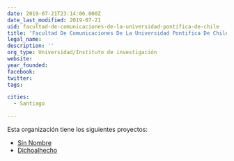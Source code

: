 ```yaml
---
date: 2019-07-21T23:14:06.000Z
date_last_modified: 2019-07-21
uid: facultad-de-comunicaciones-de-la-universidad-pontifica-de-chile
title: 'Facultad De Comunicaciones De La Universidad Pontifica De Chile'
legal_name: 
description: ''
org_type: Universidad/Instituto de investigación
website: 
year_founded: 
facebook: 
twitter: 
tags:

cities: 
  - Santiago

---
```


Esta organización tiene los siguientes proyectos:

- [Sin Nombre](/proyectos/sin-nombre)
- [Dichoalhecho](/proyectos/dichoalhecho)
